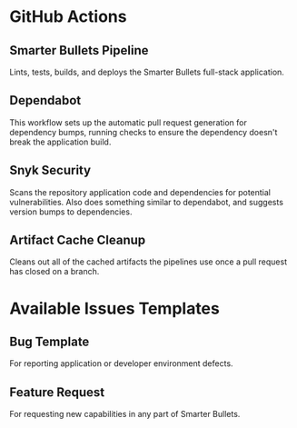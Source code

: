 # GitHub Actions

## Smarter Bullets Pipeline

Lints, tests, builds, and deploys the Smarter Bullets full-stack application.

## Dependabot

This workflow sets up the automatic pull request generation for dependency bumps, running checks to ensure the dependency doesn't break the application build.

## Snyk Security

Scans the repository application code and dependencies for potential vulnerabilities. Also does something similar to dependabot, and suggests version bumps to dependencies.

## Artifact Cache Cleanup

Cleans out all of the cached artifacts the pipelines use once a pull request has closed on a branch.

# Available Issues Templates

## Bug Template

For reporting application or developer environment defects.

## Feature Request

For requesting new capabilities in any part of Smarter Bullets.
